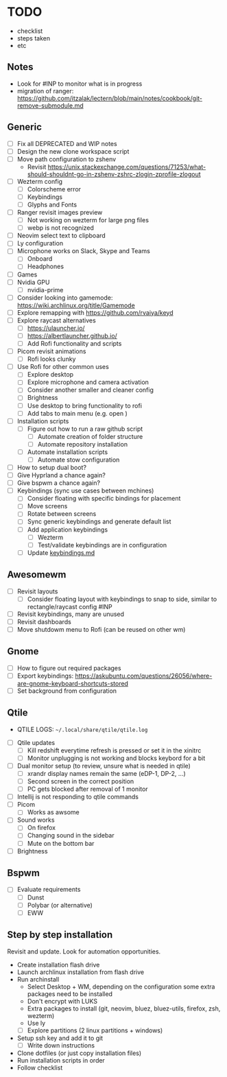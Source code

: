 # TODO

- checklist
- steps taken
- etc

## Notes

- Look for #INP to monitor what is in progress
- migration of ranger: <https://github.com/itzalak/lectern/blob/main/notes/cookbook/git-remove-submodule.md>

## Generic

- [ ] Fix all DEPRECATED and WIP notes
- [ ] Design the new clone workspace script
- [ ] Move path configuration to zshenv
    - Revisit <https://unix.stackexchange.com/questions/71253/what-should-shouldnt-go-in-zshenv-zshrc-zlogin-zprofile-zlogout>
- [ ] Wezterm config
    - [ ] Colorscheme error
    - [ ] Keybindings
    - [ ] Glyphs and Fonts
- [ ] Ranger revisit images preview
    - [ ] Not working on wezterm for large png files
    - [ ] webp is not recognized
- [ ] Neovim select text to clipboard
- [ ] Ly configuration
- [ ] Microphone works on Slack, Skype and Teams
    - [ ] Onboard
    - [ ] Headphones
- [ ] Games
- [ ] Nvidia GPU
    - [ ] nvidia-prime
- [ ] Consider looking into gamemode: <https://wiki.archlinux.org/title/Gamemode>
- [ ] Explore remapping with <https://github.com/rvaiya/keyd>
- [ ] Explore raycast alternatives
    - [ ] <https://ulauncher.io/>
    - [ ] <https://albertlauncher.github.io/>
    - [ ] Add Rofi functionality and scripts
- [ ] Picom revisit animations
    - [ ] Rofi looks clunky
- [ ] Use Rofi for other common uses
    - [ ] Explore desktop
    - [ ] Explore microphone and camera activation
    - [ ] Consider another smaller and cleaner config
    - [ ] Brightness
    - [ ] Use desktop to bring functionality to rofi
    - [ ] Add tabs to main menu (e.g. open )
- [ ] Installation scripts
    - [ ] Figure out how to run a raw github script
        - [ ] Automate creation of folder structure
        - [ ] Automate repository installation
    - [ ] Automate installation scripts
        - [ ] Automate stow configuration
- [ ] How to setup dual boot?
- [ ] Give Hyprland a chance again?
- [ ] Give bspwm a chance again?
- [ ] Keybindings (sync use cases between mchines)
    - [ ] Consider floating with specific bindings for placement
    - [ ] Move screens
    - [ ] Rotate between screens
    - [ ] Sync generic keybindings and generate default list
    - [ ] Add application keybindings
        - [ ] Wezterm
        - [ ] Test/validate keybindings are in configuration
    - [ ] Update [keybindings.md](keybindings.md)

## Awesomewm

- [ ] Revisit layouts
    - [ ] Consider floating layout with keybindings to snap to side, similar to rectangle/raycast config #INP
- [ ] Revisit keybindings, many are unused
- [ ] Revisit dashboards
- [ ] Move shutdowm menu to Rofi (can be reused on other wm)

## Gnome

- [ ] How to figure out required packages
- [ ] Export keybindings: <https://askubuntu.com/questions/26056/where-are-gnome-keyboard-shortcuts-stored>
- [ ] Set background from configuration

## Qtile

- QTILE LOGS: `~/.local/share/qtile/qtile.log`
- [ ] Qtile updates
    - [ ] Kill redshift everytime refresh is pressed or set it in the xinitrc
    - [ ] Monitor unplugging is not working and blocks keybord for a bit
- [ ] Dual monitor setup (to review, unsure what is needed in qtile)
    - [ ] xrandr display names remain the same (eDP-1, DP-2, ...)
    - [ ] Second screen in the correct position
    - [ ] PC gets blocked after removal of 1 monitor
- [ ] Intellij is not responding to qtile commands
- [ ] Picom
    - [ ] Works as awsome
- [ ] Sound works
    - [ ] On firefox
    - [ ] Changing sound in the sidebar
    - [ ] Mute on the bottom bar
- [ ] Brightness

## Bspwm

- [ ] Evaluate requirements
    - [ ] Dunst
    - [ ] Polybar (or alternative)
    - [ ] EWW

## Step by step installation

Revisit and update. Look for automation opportunities.

- Create installation flash drive
- Launch archlinux installation from flash drive
- Run archinstall
    - Select Desktop + WM, depending on the configuration some extra packages need to be installed
    - Don't encrypt with LUKS
    - Extra packages to install (git, neovim, bluez, bluez-utils, firefox, zsh, wezterm)
    - Use ly
    - [ ] Explore partitions (2 linux partitions + windows)
- Setup ssh key and add it to git
    - [ ] Write down instructions
- Clone dotfiles (or just copy installation files)
- Run installation scripts in order
- Follow checklist
